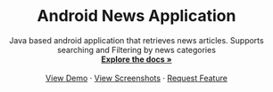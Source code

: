 <br />
<div align="center">

  <h1 align="center">Android News Application</h1>

  <p align="center">
      Java based android application that retrieves news articles. Supports searching and Filtering by news categories 
    <br />
    <a href="https://github.com/othneildrew/Best-README-Template"><strong>Explore the docs »</strong></a>
    <br />
    <br />
    <a href="#readme-demo">View Demo</a>
    ·
    <a href="#readme-sreenshots">View Screenshots</a>
    ·
    <a href="https://github.com/TONY-17/Portfolio/issues">Request Feature</a>
  </p>
  
  
  <a name="readme-demo"></a>
  
  
  
   <a name="readme-sreenshots"></a>
   
   
</div>

